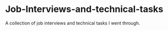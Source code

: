 # Job-Interviews-and-technical-tasks
A collection of job interviews and technical tasks I went through.
